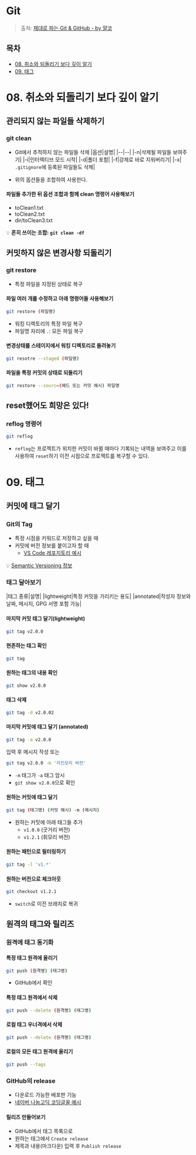 # Git

> 출처: [제대로 파는 Git & GitHub - by 얄코](https://www.inflearn.com/course/%EC%A0%9C%EB%8C%80%EB%A1%9C-%ED%8C%8C%EB%8A%94-%EA%B9%83/dashboard)

## 목차

- [08. 취소와 되돌리기 보다 깊이 알기](#08-취소와-되돌리기-보다-깊이-알기)
- [09. 태그](#09-태그)

# 08. 취소와 되돌리기 보다 깊이 알기

## 관리되지 않는 파일들 삭제하기

### git clean

- Git에서 추적하지 않는 파일들 삭제
  |옵션|설명|
  |--|--|
  |-n|삭제될 파일들 보여주기|
  |-i|인터렉티브 모드 시작|
  |-d|폴더 포함|
  |-f|강제로 바로 지워버리기|
  |-x| `.gitignore`에 등록된 파일들도 삭제|

* 위의 옵션들을 조합하여 사용한다.

#### 파일들 추가한 뒤 옵션 조합과 함께 clean 명령어 사용해보기

- toClean1.txt
- toClean2.txt
- dir/toClean3.txt

💡 <b>흔히 쓰이는 조합: `git clean -df`</b>

## 커밋하지 않은 변경사항 되돌리기

### git restore

- 특정 파일을 지정된 상태로 복구

#### 파일 여러 개를 수정하고 아래 명령어들 사용해보기

```bash
git restore (파일명)
```

- 워킹 디렉토리의 특정 파일 복구
- 파일명 자리에 `.`: 모든 파일 복구

#### 변경상태를 스테이지에서 워킹 디렉토리로 돌려놓기

```bash
git resotre --staged (파일명)
```

#### 파일을 특정 커밋의 상태로 되돌리기

```bash
git restore --sourc=(헤드 또는 커밋 해시) 파일명
```

## reset했어도 희망은 있다!

### reflog 명령어

```bash
git reflog
```

- `reflog`는 프로젝트가 위치한 커밋이 바뀔 때마다 기록되는 내역을 보여주고 이를 사용하여 `reset`하기 이전 시점으로 프로젝트를 복구할 수 있다.

# 09. 태그

## 커밋에 태그 달기

### Git의 Tag

- 특정 시점을 키워드로 저장하고 싶을 때
- 커밋에 버전 정보를 붙이고자 할 때
  - [VS Code 레포지토리 예시](https://github.com/microsoft/vscode)

💡 [Semantic Versioning 정보](https://semver.org/lang/ko/)

### 태그 달아보기

|태그 종류|설명|
|lightweight|특정 커밋을 가리키는 용도|
|annotated|작성자 정보와 날짜, 메시지, GPG 서명 포함 가능|

#### 마지막 커밋 태그 달기(lightweight)

```bash
git tag v2.0.0
```

#### 현존하는 태그 확인

```bash
git tag
```

#### 원하는 태그의 내용 확인

```bash
git show v2.0.0
```

#### 태그 삭제

```bash
git tag -d v2.0.02
```

#### 마지막 커밋에 태그 달기 (annotated)

```bash
git tag -a v2.0.0
```

입력 후 메시지 작성 또는

```bash
git tag v2.0.0 -m '자진모리 버전'
```

- `-m` 태그가 `-a` 태그 암시
- `git show v2.0.0`으로 확인

#### 원하는 커밋에 태그 달기

```bash
git tag (태그명) (커밋 해시) -m (메시지)
```

- 원하는 커밋에 아래 태그들 추가
  - `v1.0.0` (굿거리 버전)
  - `v1.2.1` (휘모리 버전)

#### 원하는 패턴으로 필터링하기

```bash
git tag -l 'v1.*'
```

#### 원하는 버전으로 체크아웃

```bash
git checkout v1.2.1
```

- `switch`로 이전 브래치로 복귀

## 원격의 태그와 릴리즈

### 원격에 태그 동기화

#### 특정 태그 원격에 올리기

```bash
git push (원격명) (태그명)
```

- GitHub에서 확인

#### 특정 태그 원격에서 삭제

```bash
git push --delete (원격명) (태그명)
```

#### 로컬 태그 우너격에서 삭제

```bash
git push --delete (원격명) (태그명)
```

#### 로컬의 모든 태그 원격에 올리기

```bash
git push --tags
```

### GitHub의 release

- 다운로드 가능한 배포판 기능
- [네이버 나눔고딕 코딩글꼴 예시](https://github.com/naver/nanumfont)

#### 릴리즈 만들어보기

- GitHub에서 태그 목록으로
- 원하는 태그에서 `Create release`
- 제목과 내용(마크다운) 입력 후 `Publish release`

